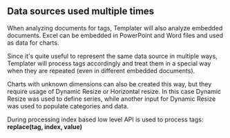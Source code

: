 ## Data sources used multiple times

When analyzing documents for tags, Templater will also analyze embedded documents.
Excel can be embedded in PowerPoint and Word files and used as data for charts.

Since it's quite useful to represent the same data source in multiple ways, 
Templater will process tags accordingly and treat them in a special way when they are repeated (even in different embedded documents).

Charts with unknown dimensions can also be created this way, but they require usage of Dynamic Resize or Horizontal resize.
In this case Dynamic Resize was used to define series, while another input for Dynamic Resize was used to populate categories and data.

During processing index based low level API is used to process tags: **replace(tag, index, value)**
